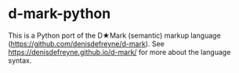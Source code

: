# d-mark-python

This is a Python port of the D★Mark (semantic) markup language (https://github.com/denisdefreyne/d-mark). See https://denisdefreyne.github.io/d-mark/ for more about the language syntax.
